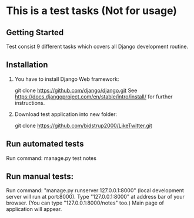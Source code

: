 # This is a test tasks (Not for usage)

## Getting Started
Test consist 9 different tasks which covers all Django development routine.

## Installation

1. You have to install Django Web framework:

	git clone https://github.com/django/django.git
	See https://docs.djangoproject.com/en/stable/intro/install/ for further instructions.

2. Download test application into new folder:

	git clone https://github.com/bidstrup2000/LikeTwitter.git

## Run automated tests

Run command: manage.py test notes

## Run manual tests:

Run command: "manage.py runserver 127.0.0.1:8000" (local development server will run at port:8000).
Type "127.0.0.1:8000" at address bar of your browser. (You can type "127.0.0.1:8000/notes" too.)
Main page of application will appear.
